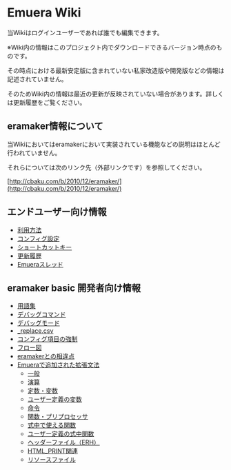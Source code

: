 ﻿# Emuera Wiki

当Wikiはログインユーザーであれば誰でも編集できます。

※Wiki内の情報はこのプロジェクト内でダウンロードできるバージョン時点のものです。

その時点における最新安定版に含まれていない私家改造版や開発版などの情報は記述されていません。

そのためWiki内の情報は最近の更新が反映されていない場合があります。詳しくは更新履歴をご覧ください。

## eramaker情報について

当Wikiにおいてはeramakerにおいて実装されている機能などの説明はほとんど行われていません。

それらについては次のリンク先（外部リンクです）を参照してください。

[http://cbaku.com/b/2010/12/eramaker/](http://cbaku.com/b/2010/12/eramaker/)

## エンドユーザー向け情報

+ [利用方法](/Wiki/emuera_wiki/user_info_jp_edition/howto_jp.md)
+ [コンフィグ設定](/Wiki/emuera_wiki/user_info_jp_edition/config_jp.md)
+ [ショートカットキー](/Wiki/emuera_wiki/user_info_jp_edition/shortcut_jp.md)
+ [更新履歴](https://osdn.net/projects/emuera/wiki/history)
+ [Emueraスレッド](/Wiki/emuera_wiki/user_info_jp_edition/thread_jp.md)

## eramaker basic 開発者向け情報

+ [用語集](/Wiki/emuera_wiki/eramaker_base_dev_info_jp_edition/emudic_jp.md)
+ [デバッグコマンド](/Wiki/emuera_wiki/eramaker_base_dev_info_jp_edition/debugcom_jp.md)
+ [デバッグモード](/Wiki/emuera_wiki/eramaker_base_dev_info_jp_edition/debug_jp.md)
+ [\_replace.csv](/Wiki/emuera_wiki/eramaker_base_dev_info_jp_edition/replace_jp.md)
+ [コンフィグ項目の強制](/Wiki/emuera_wiki/eramaker_base_dev_info_jp_edition/exconfig_jp.md)
+ [フロー図](/Wiki/emuera_wiki/eramaker_base_dev_info_jp_edition/flow_jp.md)
+ [eramakerとの相違点](/Wiki/emuera_wiki/eramaker_base_dev_info_jp_edition/diff_jp.md)
+ [Emueraで追加された拡張文法](/Wiki/emuera_wiki/eramaker_base_dev_info_jp_edition/extended_jp.md)
	+ [一般](/Wiki/emuera_wiki/eramaker_base_dev_info_jp_edition/exetc_jp.md)
	+ [演算](/Wiki/emuera_wiki/eramaker_base_dev_info_jp_edition/exop_jp.md)
	+ [定数・変数](/Wiki/emuera_wiki/eramaker_base_dev_info_jp_edition/exvar_jp.md)
	+ [ユーザー定義の変数](/Wiki/emuera_wiki/eramaker_base_dev_info_jp_edition/uservars_jp.md)
	+ [命令](/Wiki/emuera_wiki/eramaker_base_dev_info_jp_edition/excom_jp.md)
	+ [関数・プリプロセッサ](/Wiki/emuera_wiki/eramaker_base_dev_info_jp_edition/exfunc_jp.md)
	+ [式中で使える関数](/Wiki/emuera_wiki/eramaker_base_dev_info_jp_edition/exmeth_jp.md)
	+ [ユーザー定義の式中関数](/Wiki/emuera_wiki/eramaker_base_dev_info_jp_edition/usermeth_jp.md)
	+ [ヘッダーファイル（ERH）](/Wiki/emuera_wiki/eramaker_base_dev_info_jp_edition/erh_jp.md)
	+ [HTML_PRINT関連](/Wiki/emuera_wiki/eramaker_base_dev_info_jp_edition/exhtml_jp.md)
	+ [リソースファイル](/Wiki/emuera_wiki/eramaker_base_dev_info_jp_edition/resources_jp.md)
	